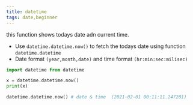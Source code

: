 ```yaml
---
title: datetime
tags: date,beginner
---
```


this function shows todays date adn current time.

- Use `datetime.datetime.now()` to fetch the todays date using function `datetime.datetime`
- Date format `(year,month,date)` and time format `(hr:min:sec:milisec)`

```py
import datetime from datetime

x = datetime.datetime.now()
print(x)
```

```py
datetime.datetime.now() # date & time  (2021-02-01 00:11:11.247201)
```
